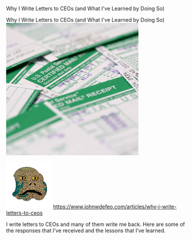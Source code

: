 Why I Write Letters to CEOs (and What I've Learned by Doing So)

Why I Write Letters to CEOs (and What I've Learned by Doing So)
![](../_resources/375b6ed03867ad46401738e42df03dbf.png)

![](../_resources/8deec0d84d3c47127125d1e2a0ccaa50.png)https://www.johnwdefeo.com/articles/why-i-write-letters-to-ceos

I write letters to CEOs and many of them write me back. Here are some of the responses that I’ve received and the lessons that I’ve learned.
